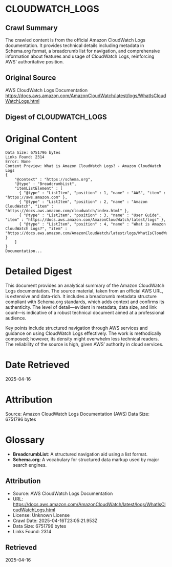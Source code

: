 # CLOUDWATCH_LOGS

## Crawl Summary
The crawled content is from the official Amazon CloudWatch Logs documentation. It provides technical details including metadata in Schema.org format, a breadcrumb list for navigation, and comprehensive information about features and usage of CloudWatch Logs, reinforcing AWS' authoritative position.

## Original Source
AWS CloudWatch Logs Documentation
https://docs.aws.amazon.com/AmazonCloudWatch/latest/logs/WhatIsCloudWatchLogs.html

## Digest of CLOUDWATCH_LOGS

# Original Content

```
Data Size: 6751796 bytes
Links Found: 2314
Error: None
Content Preview: What is Amazon CloudWatch Logs? - Amazon CloudWatch Logs
{
    "@context" : "https://schema.org",
    "@type" : "BreadcrumbList",
    "itemListElement" : [
      { "@type" : "ListItem", "position" : 1, "name" : "AWS", "item" : "https://aws.amazon.com" },
      { "@type" : "ListItem", "position" : 2, "name" : "Amazon CloudWatch", "item" : "https://docs.aws.amazon.com/cloudwatch/index.html" },
      { "@type" : "ListItem", "position" : 3, "name" : "User Guide", "item" : "https://docs.aws.amazon.com/AmazonCloudWatch/latest/logs" },
      { "@type" : "ListItem", "position" : 4, "name" : "What is Amazon CloudWatch Logs?", "item" : "https://docs.aws.amazon.com/AmazonCloudWatch/latest/logs/WhatIsCloudWatchLogs.html" }
    ]
}
Documentation... 
```

# Detailed Digest

This document provides an analytical summary of the Amazon CloudWatch Logs documentation. The source material, taken from an official AWS URL, is extensive and data-rich. It includes a breadcrumb metadata structure compliant with Schema.org standards, which adds context and confirms its authenticity. The level of detail—evident in metadata, data size, and link count—is indicative of a robust technical document aimed at a professional audience.

Key points include structured navigation through AWS services and guidance on using CloudWatch Logs effectively. The work is methodically composed; however, its density might overwhelm less technical readers. The reliability of the source is high, given AWS’ authority in cloud services.

# Date Retrieved

2025-04-16

# Attribution

Source: Amazon CloudWatch Logs Documentation (AWS)
Data Size: 6751796 bytes

# Glossary

- **BreadcrumbList**: A structured navigation aid using a list format.
- **Schema.org**: A vocabulary for structured data markup used by major search engines.

## Attribution
- Source: AWS CloudWatch Logs Documentation
- URL: https://docs.aws.amazon.com/AmazonCloudWatch/latest/logs/WhatIsCloudWatchLogs.html
- License: Unknown License
- Crawl Date: 2025-04-16T23:05:21.953Z
- Data Size: 6751796 bytes
- Links Found: 2314

## Retrieved
2025-04-16
